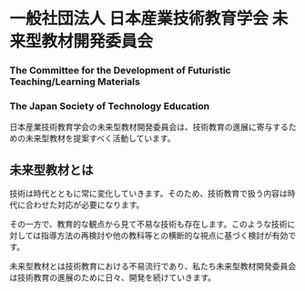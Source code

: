 # 一般社団法人 日本産業技術教育学会 未来型教材開発委員会
### The Committee for the Development of Futuristic Teaching/Learning Materials
### The Japan Society of Technology Education 

日本産業技術教育学会の未来型教材開発委員会は、技術教育の進展に寄与するための未来型教材を提案すべく活動しています。

## 未来型教材とは
技術は時代とともに常に変化していきます。そのため、技術教育で扱う内容は時代に合わせた対応が必要になります。

その一方で、教育的な観点から見て不易な技術も存在します。このような技術に対しては指導方法の再検討や他の教科等との横断的な視点に基づく検討が有効です。

未来型教材とは技術教育における不易流行であり、私たち未来型教材開発委員会は技術教育の進展のために日々、開発を続けていきます。
